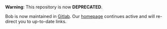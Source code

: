**Warning**: This repository is now **DEPRECATED**.

Bob is now maintained in [Gitlab](https://gitlab.idiap.ch/groups/bob).
Our [homepage](https://www.idiap.ch/software/bob/) continues active and will
re-direct you to up-to-date links.
